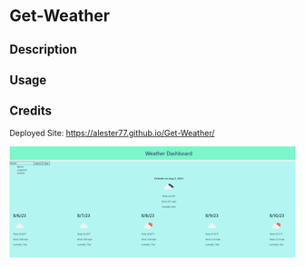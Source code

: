 # Get-Weather

## Description

## Usage

## Credits

Deployed Site: https://alester77.github.io/Get-Weather/

![Image of website](./assets/images/screenshot.png)